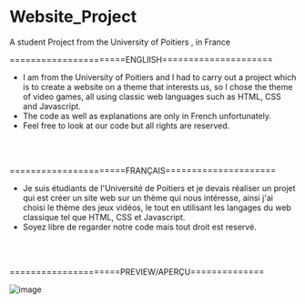 # Website_Project
A student Project from the University of Poitiers , in France

======================ENGLIISH=====================
* I am from the University of Poitiers and I had to carry out a project which is to create a website on a theme that interests us, so I chose the theme of video games,      all using classic web languages such as HTML, CSS and Javascript.
* The code as well as explanations are only in French unfortunately.
* Feel free to look at our code but all rights are reserved. 
<title> [ ///////  Have fun ;) ///////] </title>
<br></br>

======================FRANÇAIS=====================
* Je suis étudiants de l'Université de Poitiers et je devais réaliser un projet qui est créer un site web sur un thème qui nous intéresse, ainsi j'ai choisi le thème des jeux vidéos, le tout en utilisant les langages du web classique tel que HTML, CSS et Javascript.
* Soyez libre de regarder notre code mais tout droit est reservé. 
<title>  [ /////// Amusez-vous bien ;) ///////] </title>
<br></br>

=====================PREVIEW/APERÇU==============

![image](https://user-images.githubusercontent.com/115185120/211171786-f84108e0-5a5d-4037-9bf3-ca38d3973bff.png)
